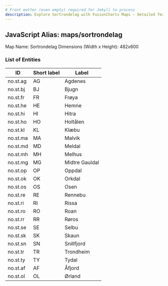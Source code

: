 ```yaml
---
# Front matter (even empty) required for Jekyll to process
description: Explore Sortrondelag with FusionCharts Maps – Detailed features for seamless integration. Try now & enhance your data visualization today! 
---
```


## JavaScript Alias: maps/sortrondelag

Map Name: Sortrondelag
Dimensions (Width x Height): 482x600





### List of Entities

ID | Short label | Label
---|---|---|
no.st.ag|AG|Agdenes
no.st.bj|BJ|Bjugn
no.st.fr|FR|Frøya
no.st.he|HE|Hemne
no.st.hi|HI|Hitra
no.st.ho|HO|Holtålen
no.st.kl|KL|Klæbu
no.st.ma|MA|Malvik
no.st.md|MD|Meldal
no.st.mh|MH|Melhus
no.st.mg|MG|Midtre Gauldal
no.st.op|OP|Oppdal
no.st.ok|OK|Orkdal
no.st.os|OS|Osen
no.st.re|RE|Rennebu
no.st.ri|RI|Rissa
no.st.ro|RO|Roan
no.st.rr|RR|Røros
no.st.se|SE|Selbu
no.st.sk|SK|Skaun
no.st.sn|SN|Snillfjord
no.st.tr|TR|Trondheim
no.st.ty|TY|Tydal
no.st.af|AF|Åfjord
no.st.ol|OL|Ørland